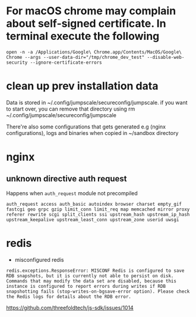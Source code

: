 # For macOS chrome may complain about self-signed certificate. In terminal execute the following

`open -n -a /Applications/Google\ Chrome.app/Contents/MacOS/Google\ Chrome --args --user-data-dir="/tmp/chrome_dev_test" --disable-web-security --ignore-certificate-errors`

# clean up prev installation data
Data is stored in ~/.config/jumpscale/secureconfig/jumpscale. if you want to start over, you can remove that directory using rm ~/.config/jumpscale/secureconfig/jumpscale

There're also some configurations that gets generated e.g (nginx configurations), logs and binaries when copied in ~/sandbox directory

# nginx

## unknown directive auth request 

Happens when `auth_request` module not precompiled

```
auth_request access auth_basic autoindex browser charset empty_gif fastcgi geo grpc gzip limit_conn limit_req map memcached mirror proxy referer rewrite scgi split_clients ssi upstream_hash upstream_ip_hash upstream_keepalive upstream_least_conn upstream_zone userid uwsgi
```


# redis
- misconfigured redis

```
redis.exceptions.ResponseError: MISCONF Redis is configured to save RDB snapshots, but it is currently not able to persist on disk. Commands that may modify the data set are disabled, because this instance is configured to report errors during writes if RDB snapshotting fails (stop-writes-on-bgsave-error option). Please check the Redis logs for details about the RDB error.
```

https://github.com/threefoldtech/js-sdk/issues/1014


